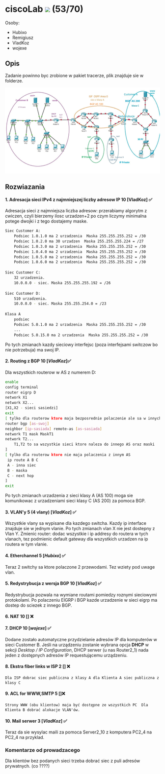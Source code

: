 
# ciscoLab ![](https://geps.dev/progress/76) (53/70)
Osoby:
* Hubixo
* Remigiusz
* VladKoz
* wojexe

## Opis
Zadanie powinno byc zrobione w pakiet tracerze, plik znajduje sie w folderze.

![img.png](img.png)
 
 
## Rozwiazania
 #### 1. Adresacja sieci IPv4 z najmniejszej liczby adresow IP 10 [VladKoz] ✅
Adresacja sieci z najmniejsza liczba adresow:
przerabiamy algorytm z cwiczen, czyli bierzemy ilosc urzadzen+2 po czym liczymy minimalna potege dwojki i z tego dostajemy maske.
```bash
Siec Customer A:
    Podsiec 1.0.1.0 ma 2 urzadzenia  Maska 255.255.255.252 = /30
    Podsiec 1.0.2.0 ma 30 urzadzen  Maska 255.255.255.224 = /27
    Podsiec 1.0.3.0 ma 2 urzadzenia  Maska 255.255.255.252 = /30
    Podsiec 1.0.4.0 ma 2 urzadzenia  Maska 255.255.255.252 = /30
    Podsiec 1.0.5.0 ma 2 urzadzenia  Maska 255.255.255.252 = /30
    Podsiec 1.0.6.0 ma 2 urzadzenia  Maska 255.255.255.252 = /30

Siec Customer C:
    32 urzadzenia. 
    10.0.0.0 - siec. Maska 255.255.255.192 = /26

Siec Customer D:
    510 urzadzenia. 
    10.0.0.0 - siec. Maska 255.255.254.0 = /23
    
Klasa A
    podsiec 
    Podsiec 5.0.1.0 ma 2 urzadzenia  Maska 255.255.255.252 = /30
    ...
    Podsiec 5.0.15.0 ma 2 urzadzenia  Maska 255.255.255.252 = /30

```
Po tych zmianach kazdy sieciowy interfejsc (poza interfejsami switczow bo nie potrzebuja) ma swoj IP. 

#### 2. Routing z BGP 10  [_VladKoz_]✅

Dla wszystkich routerow w AS z numerem D:

```bash
enable
config terminal
router eigrp D
network X1
network X2...
[X1,X2 - sieci sasiedzi]
exit
[ tylko dla routerow ktore maja bezposrednie polaczenie ale sa w innych AS
router bgp [as-swoj]
neighbor [ip-sasiada] remote-as [as-sasiada]
network T1 mask MaskT1
network T2...
    T1,T2 to sa wszystkie sieci ktore naleza do innego AS oraz maski
]
[ tylko dla routerow ktore nie maja polaczenia z innym AS
 ip route A B C
 A - inna siec
 B - maska 
 C - next hop
]
exit
```

Po tych zmianach urzadzenia z sieci klasy A (AS 100) moga sie komunikowac z urzadzeniami sieci klasy C (AS 200) za pomoca BGP.

#### 3. VLAN'y 5 (4 vlany) [_VladKoz_] ✅

Wszystkie vlany sa wypisane dla kazdego switcha. Kazdy ip interface znajduje sie w jednym vlanie. 
Po tych zmianach vlan X nie jest dostepny z Vlan Y.
Zmienic router: dodac wszystkie i ip addresy do routera w tych vlanach, tez podmienic default gateway 
dla wszystkich urzadzen na ip routera w tym vlanie.

#### 4. Etherchannel 5 [_Hubixo_] ✅

Teraz 2 switchy sa ktore polaczone 2 przewodami. Tez wziety pod uwage vlan.

#### 5. Redystrybucja z wersja BGP 10 [_VladKoz_] ✅

Redystrybucja pozwala na wymiane routami pomiedzy roznymi sieciowymi protokolami. Po polaczeniu EIGRP i BGP kazde urzadzenie w sieci 
eigrp ma dostep do sciezek z innego BGP.

#### 6. NAT 10 [] ❌

#### 7. DHCP 10 [_wojexe_]  ✅

Dodane zostało automatyczne przydzielanie adresów IP dla komputerów w sieci Customer B.
Jeśli na urządzeniu zostanie wybrana opcja **DHCP** w sekcji *Desktop / IP Configuration*, DHCP serwer (u nas Router2_1) nada jeden z dostępnych adresów IP requestującemu urządzeniu.

#### 8. Ekstra fiber links w ISP 2 [] ❌

```
Dla ISP dobrac siec publiczna z klasy A dla Klienta A siec publiczna z  klasy C
```

#### 9. ACL for WWW,SMTP 5 []❌  

```
Strony WWW (obu klientow) maja być dostępne ze wszystkich PC  Dla Klienta B dobrać alokacje VLAN'ów.
```
#### 10. Mail serwer 3 [_VladKoz_] ✅

 Teraz da sie wysylac maili za pomoca Server2_10 z komputera PC2_4 na PC2_4 na przyklad.

### Komentarze od prowadzacego

 Dla klientów bez podanych sieci trzeba dobrać siec z puli adresów prywatnych. (co ????)
